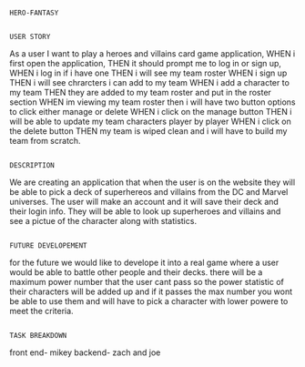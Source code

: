                                                                                  HERO-FANTASY
                                                                                 
                                                                                 USER STORY
As a user I want to play a heroes and villains card game application,
WHEN i first open the application,
THEN it should prompt me to log in or sign up,
WHEN i log in if i have one 
THEN i will see my team roster
WHEN i sign up
THEN i will see chrarcters i can add to my team
WHEN i add a character to my team 
THEN they are added to my team roster and put in the roster section 
WHEN im viewing my team roster 
then i will have two button options to click either manage or delete
WHEN i click on the manage button 
THEN i will be able to update my team characters player by player
WHEN i click on the delete button 
THEN my team is wiped clean and i will have to build my team from scratch.


                                                                                     DESCRIPTION
We are creating an application that when the user is on the website they will be able to pick a deck of superhereos and villains from the DC and Marvel universes. The user will make an account and it will save their deck and their login info. They will be able to look up superheroes and villains and see a pictue of the character along with statistics. 



                                                                                  FUTURE DEVELOPEMENT
for the future we would like to develope it into a real game where a user would be able to battle other people and their decks. there will be a maximum power number that the user cant pass so the power statistic of their characters will be added up and if it passes the max number you wont be able to use them and will have to pick a character with lower powere to meet the criteria. 



                                                                                    TASK BREAKDOWN
  front end- mikey
  backend- zach and joe                                                                                      
